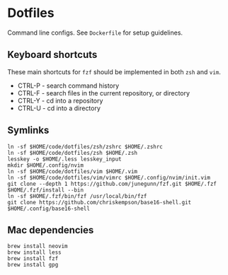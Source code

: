 # Dotfiles

Command line configs. See `Dockerfile` for setup guidelines.


## Keyboard shortcuts

These main shortcuts for `fzf` should be implemented in both `zsh` and `vim`.

* CTRL-P - search command history
* CTRL-F - search files in the current repository, or directory
* CTRL-Y - cd into a repository
* CTRL-U - cd into a directory

## Symlinks

```
ln -sf $HOME/code/dotfiles/zsh/zshrc $HOME/.zshrc
ln -sf $HOME/code/dotfiles/zsh $HOME/.zsh
lesskey -o $HOME/.less lesskey_input
mkdir $HOME/.config/nvim
ln -sf $HOME/code/dotfiles/vim $HOME/.vim
ln -sf $HOME/code/dotfiles/vim/vimrc $HOME/.config/nvim/init.vim
git clone --depth 1 https://github.com/junegunn/fzf.git $HOME/.fzf
$HOME/.fzf/install --bin
ln -sf $HOME/.fzf/bin/fzf /usr/local/bin/fzf
git clone https://github.com/chriskempson/base16-shell.git $HOME/.config/base16-shell
```

## Mac dependencies

```
brew install neovim
brew install less
brew install fzf
brew install gpg
```
